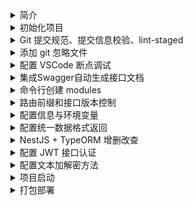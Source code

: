 <!-- -_-  -->
<details>
<summary>简介</summary>

生成一个基于 nestjs 的项目

</details>

<!-- -_-  -->
<details>
<summary>初始化项目</summary>

### 配置

```bash
npm i -g @nestjs/cli
nest new project-name

cd project-name
npm install

```

</details>

<!-- -_-  -->
<details>
<summary>Git 提交规范、提交信息校验、lint-staged</summary>

### 配置

```bash
# 提交规范
npm install --save-dev commitizen

# 提交信息校验
npm install @commitlint/cli --save-dev
npm install @commitlint/config-conventional --save-dev

# 校验暂存区
npm install husky lint-staged --save-dev
npx husky install
npm set-script prepare "husky install"
npm run prepare
```

`./.husky/commit-msg`

```bash
#!/bin/sh
. "$(dirname "$0")/_/husky.sh"

npx --no-install commitlint --edit $1
```

`./.husky/pre-commit`

```bash
#!/bin/sh
. "$(dirname "$0")/_/husky.sh"

npm run precommit
```

`./package.json`

```json
"scripts": {
  "commit": "git add . && git cz",
  "precommit": "lint-staged",
  "prepare": "husky install"
},
"config": {
  "commitizen": {
    "path": "./node_modules/cz-conventional-changelog"
  }
}
```

`./.prettierrc`

```
{
  "singleQuote": true,
  "trailingComma": "all"
}
```

`./commitlint.config.js`

```
module.exports = {
  extends: ['@commitlint/config-conventional'],
};
```

`.eslintrc.js`

```js
module.exports = {
  parser: '@typescript-eslint/parser',
  parserOptions: {
    ecmaVersion: 'latest',
    parser: '@typescript-eslint/parser',
    sourceType: 'module',
  },
  plugins: ['@typescript-eslint/eslint-plugin'],
  extends: [
    'plugin:@typescript-eslint/recommended',
    'plugin:prettier/recommended',
  ],
  root: true,
  env: {
    node: true,
    jest: true,
  },
  ignorePatterns: ['.eslintrc.js'],
  rules: {
    '@typescript-eslint/interface-name-prefix': 'off',
    '@typescript-eslint/explicit-function-return-type': 'off',
    '@typescript-eslint/explicit-module-boundary-types': 'off',
    '@typescript-eslint/no-explicit-any': 'off',
    'no-unused-vars': 'off',
    '@typescript-eslint/no-unused-vars': ['error'],
  },
};
```

`./.eslintignore`

```
/node_modules
/dist
/package-lock.json
/.vscode
```

`./.lintstagedrc`

```
{
  "*.{ts,js}": ["eslint"]
}
```

</details>

<!-- -_-  -->
<details>
<summary>添加 git 忽略文件</summary>

### 配置

`git rm -r --cached dist`

```
# .gitignore
node_modules
/dist
```

</details>

<!-- -_-  -->
<details>
<summary>配置 VSCode 断点调试</summary>

### 配置

`.vscode/launch.json`

```json
{
  "version": "0.2.0",
  "configurations": [
    {
      "type": "node",
      "request": "launch",
      "name": "Launch NestJS",
      "skipFiles": ["<node_internals>/**"],
      "program": "${workspaceFolder}/src/main.ts"
    }
  ]
}
```

### 启动

`Press F5`

</details>

<!-- -_-  -->
<details>
<summary>集成Swagger自动生成接口文档</summary>

### 安装

`npm install @nestjs/swagger swagger-ui-express --save`

### 配置

`./main.ts`

```ts
import { SwaggerModule, DocumentBuilder } from '@nestjs/swagger';

// Swagger
const options = new DocumentBuilder()
  .setTitle('create-nestjs-project')
  .setDescription('create-nestjs-project')
  .setTermsOfService('https://docs.nestjs.cn/8/introduction')
  .setVersion('0.0.1')
  .build();
const document = SwaggerModule.createDocument(app, options);
SwaggerModule.setup('/doc/swagger-api', app, document);
```

### 使用

`./system.controller.ts`

```ts
import { ApiTags, ApiParam } from '@nestjs/swagger';

@ApiTags('系统设置')

@ApiParam({ name: 'id', description: 'id', required: true, type: 'string' })
remove(@Param() param: { id: string }) {
  return this.systemService.remove(param);
}
```

### 预览文档

`/doc/swagger-api`

</details>

<!-- -_-  -->
<details>
<summary>命令行创建 modules</summary>

### 配置

`./scripts/g.sh`

```bash
#!/bin/bash

echo ""
read -p "✨ - Please enter module name: " name
echo "✨ - module name: $name"
echo "✨ - ↓ Please waiting..."
echo ""
nest g resource modules/$name --no-spec
echo ""
echo "😊 - √ Done"
echo ""
```

</details>

<!-- -_-  -->
<details>
<summary>路由前缀和接口版本控制</summary>

### 配置

`./main.ts`

```ts
app.setGlobalPrefix('api');
```

`版本控制`

`./main.ts`

```ts
import { VersioningType } from '@nestjs/common';
app.enableVersioning({
  type: VersioningType.URI,
  defaultVersion: '1',
});
```

### 使用

`*.controller.ts`

```ts
@Controller({ path: 'system', version: '1' })
// /api/v1/system
```

</details>

<!-- -_-  -->
<details>
<summary>配置信息与环境变量</summary>

### 安装依赖

`npm install --save-dev @nestjs/config cross-env`

### 配置

`./package.json`

```json
"start": "npm run start:development",
"start:development": "cross-env NODE_ENV=development nest start --watch",
"start:production": "cross-env NODE_ENV=production nest start",
"build": "npm run build:development",
"build:development": "cross-env NODE_ENV=development nest build",
"build:production": "cross-env NODE_ENV=production nest build",
```

`./main.ts`

```ts
const app = await NestFactory.create(AppModule);

// Prefix
app.setGlobalPrefix(process.env.PREFIX);

// Version
app.enableVersioning({
  type: VersioningType.URI,
  defaultVersion: process.env.VERSION,
});
```

`./app.module.ts`

```ts
import { ConfigModule } from '@nestjs/config';

ConfigModule.forRoot({
  envFilePath: [`.env.${process.env.NODE_ENV}`, '.env'],
  isGlobal: true,
}),
```

`.env`

```
ENV = 'development'
NAMES = '.env'

PORT = 3789
VERSION = 1
PREFIX = 'api'
```

`.env.development`

```
ENV = 'development'
NAME = '.env.development'
```

`.env.production`

```
ENV = 'production'
NAME = '.env.production'
```

`.gitignore`

```
.env
.env.development
.env.production
```

### 使用

```ts
console.log(process.env.PREFIX);
console.log(process.env.ENV);
console.log(process.env.NAMES);
```

</details>

<!-- -_-  -->
<details>
<summary>配置统一数据格式返回</summary>

### 配置

`./interceptor/transform.interceptor.ts`

```ts
import {
  Injectable,
  NestInterceptor,
  CallHandler,
  ExecutionContext,
} from '@nestjs/common';
import { map } from 'rxjs/operators';
import { Observable } from 'rxjs';
interface Response<T> {
  data: T;
}
@Injectable()
export class TransformInterceptor<T>
  implements NestInterceptor<T, Response<T>>
{
  intercept(
    context: ExecutionContext,
    next: CallHandler<T>,
  ): Observable<Response<T>> {
    return next.handle().pipe(
      map((data) => {
        return {
          code: 0,
          message: '请求成功',
          data,
        };
      }),
    );
  }
}
```

`./filters/http-exception.filter.ts`

```ts
import {
  ArgumentsHost,
  Catch,
  ExceptionFilter,
  HttpException,
  HttpStatus,
  Logger,
} from '@nestjs/common';

@Catch(HttpException)
export class HttpExceptionFilter implements ExceptionFilter {
  catch(exception: HttpException, host: ArgumentsHost) {
    const ctx = host.switchToHttp();
    const response = ctx.getResponse();
    const request = ctx.getRequest();

    const message = exception.message;
    Logger.log('错误提示', message);
    const errorResponse = {
      code: -1,
      message: '请求失败',
      timestamp: Date.now(),
      url: request.originalUrl,
      data: {
        error: message,
      },
    };
    const status =
      exception instanceof HttpException
        ? exception.getStatus()
        : HttpStatus.INTERNAL_SERVER_ERROR;
    // 设置返回的状态码、请求头、发送错误信息
    response.status(status);
    response.header('Content-Type', 'application/json; charset=utf-8');
    response.send(errorResponse);
  }
}
```

`./main.ts`

```ts
import { TransformInterceptor } from './interceptor/transform.interceptor';
import { HttpExceptionFilter } from './filters/http-exception.filter';

// transform.interceptor
app.useGlobalInterceptors(new TransformInterceptor());

// http-exception.filter
app.useGlobalFilters(new HttpExceptionFilter());
```

</details>

<!-- -_-  -->
<details>
<summary>NestJS + TypeORM 增删改查</summary>

### 安装依赖

`npm install --save typeorm @nestjs/typeorm class-validator mysql2`

### 配置使用

`./app.module.ts`

```ts
// TypeOrmModule
TypeOrmModule.forRoot({
  type: 'mysql',
  host: process.env.DB_HOST,
  port: process.env.DB_PORT as unknown as number,
  username: process.env.DB_USERNAME,
  password: process.env.DB_PASSWORD,
  database: process.env.DB_DATABASE,
  entities: ['dist/**/*.entity{.ts,.js}'],
  autoLoadEntities: process.env.DB_AUTOLOADENTITIES === 'true',
  synchronize: process.env.DB_SYNCHRONIZE === 'true',
}),
```

`./src/entity/index.ts`

```ts
import {
  PrimaryGeneratedColumn,
  CreateDateColumn,
  UpdateDateColumn,
  DeleteDateColumn,
} from 'typeorm';

export abstract class BaseEntity {
  @PrimaryGeneratedColumn()
  id: number;

  @CreateDateColumn()
  createDate: Date;

  @UpdateDateColumn()
  updateDate: Date;

  @DeleteDateColumn()
  deleteDate: Date;
}
```

`./src/modules/user/entities/user.entity.ts`

```ts
import { Entity, Column } from 'typeorm';
import { BaseEntity } from '../../../entity/index';

@Entity({ name: 'user' })
export class User extends BaseEntity {
  @Column({ length: 16, comment: '名称', unique: true })
  name: string;

  @Column({ comment: '年龄', nullable: true })
  age: number;

  @Column({ length: 16, comment: '城市', nullable: true })
  city: string;
}
```

`./src/modules/user/dto/create-user.dto.ts`

```ts
import { IsNotEmpty, IsString } from 'class-validator';
export class CreateUserDto {
  @IsNotEmpty()
  @IsString()
  name: string;

  age: number;

  city: string;
}
```

`./src/modules/user/dto/update-user.dto.ts`

```ts
import { PartialType } from '@nestjs/swagger';
import { CreateUserDto } from './create-user.dto';

export class UpdateUserDto extends PartialType(CreateUserDto) {
  id: number;
}
```

`./src/modules/user/user.module.ts`

```ts
import { Module } from '@nestjs/common';
import { TypeOrmModule } from '@nestjs/typeorm';
import { User } from './entities/user.entity';
import { UserService } from './user.service';
import { UserController } from './user.controller';

@Module({
  imports: [TypeOrmModule.forFeature([User])],
  controllers: [UserController],
  providers: [UserService],
})
export class UserModule {}
```

`./src/modules/user/user.controller.ts`

```ts
import {
  Controller,
  Get,
  Post,
  Body,
  Patch,
  Param,
  Delete,
} from '@nestjs/common';
import { UserService } from './user.service';
import { CreateUserDto } from './dto/create-user.dto';
import { UpdateUserDto } from './dto/update-user.dto';

@Controller('user')
export class UserController {
  constructor(private readonly userService: UserService) {}

  @Post()
  create(@Body() createUserDto: CreateUserDto) {
    return this.userService.create(createUserDto);
  }

  @Get()
  findAll() {
    return this.userService.findAll();
  }

  @Get(':id')
  findOne(@Param('id') id: string) {
    return this.userService.findOne(+id);
  }

  @Patch(':id')
  update(@Param('id') id: string, @Body() updateUserDto: UpdateUserDto) {
    return this.userService.update(+id, updateUserDto);
  }

  @Delete(':id')
  remove(@Param('id') id: string) {
    return this.userService.remove(+id);
  }
}
```

`./src/modules/user/user.service.ts`

```ts
import { HttpException, HttpStatus, Injectable } from '@nestjs/common';
import { InjectRepository } from '@nestjs/typeorm';
import { Repository } from 'typeorm';

import { User } from './entities/user.entity';
import { CreateUserDto } from './dto/create-user.dto';
import { UpdateUserDto } from './dto/update-user.dto';

@Injectable()
export class UserService {
  constructor(
    @InjectRepository(User)
    private readonly userRepository: Repository<User>,
  ) {}

  async create(createUserDto: CreateUserDto) {
    return this.userRepository.save(createUserDto);
  }

  async findAll() {
    return await this.userRepository.find();
  }

  async findOne(id: number) {
    return await this.userRepository.find({ where: { id } });
  }

  async update(id: number, updateUserDto: UpdateUserDto) {
    let result = await this.userRepository.findOne({ where: { id } });
    if (!result) {
      throw new HttpException('DATA_NOT_FOUND', HttpStatus.BAD_REQUEST);
    }
    delete updateUserDto?.id;
    result = { ...result, ...updateUserDto };
    return await this.userRepository.save(result);
  }

  async remove(id: number) {
    const result = await this.userRepository.findOne({ where: { id } });
    if (!result) {
      throw new HttpException('DATA_NOT_FOUND', HttpStatus.BAD_REQUEST);
    }
    return await this.userRepository.remove(result);
  }
}
```

</details>

<!-- -_-  -->
<details>
<summary>配置 JWT 接口认证</summary>

### 安装依赖

```bash
npm install @nestjs/jwt @nestjs/passport passport passport-jwt passport-local --save
```

### 配置

`./app.module.ts`

```ts
import { AuthModule } from './modules/auth/auth.module';

@Module({
  imports: [AuthModule]
})
```

`./modules/auth/config.ts`

```ts
export const JWT_SECRET = '0123456789abcdef';
export const JWT_EXPIRES = '1h';
```

`./modules/auth/auth.module.ts`

```ts
import { Module } from '@nestjs/common';
import { PassportModule } from '@nestjs/passport';
import { JwtModule } from '@nestjs/jwt';
import { TypeOrmModule } from '@nestjs/typeorm';

import { AuthController } from './auth.controller';
import { AuthService } from './auth.service';
import { UserModule } from '../user/user.module';
import { UserService } from '../user/user.service';
import { UserEntity } from '../user/entities/user.entity';

import { LocalStrategy } from './local.strategy';
import { JwtStrategy } from './jwt.strategy';

import { JWT_EXPIRES, JwtStrategy } from './config';

@Module({
  imports: [
    UserModule,
    TypeOrmModule.forFeature([UserEntity]),
    PassportModule,
    JwtModule.register({
      secret: JWT_SECRET,
      signOptions: { expiresIn: JWT_EXPIRES },
    }),
  ],
  controllers: [AuthController],
  providers: [AuthService, UserService, LocalStrategy, JwtStrategy],
  exports: [AuthService],
})
export class AuthModule {}
```

`./modules/auth/auth.controller.ts`

```ts
import {
  Controller,
  Body,
  Get,
  Post,
  Request,
  UseGuards,
} from '@nestjs/common';
import { ApiTags } from '@nestjs/swagger';
import { AuthService } from './auth.service';
import { JwtAuthGuard } from './jwt-auth.guard';
import { LocalAuthGuard } from './local-auth.guard';

@ApiTags('auth')
@Controller('auth')
export class AuthController {
  constructor(private readonly authService: AuthService) {}

  /**
   * 登录
   * @param req 用户信息
   * @returns
   */
  @UseGuards(LocalAuthGuard)
  @Post('/login')
  async login(@Body() req: any) {
    return this.authService.login(req);
  }

  /**
   * 校验 token
   * @param req 用户信息
   * @returns
   */
  @UseGuards(JwtAuthGuard)
  @Get('/check')
  getProfile(@Request() req: any) {
    return req.user;
  }
}
```

`./modules/auth/auth.service.ts`

```ts
import { Injectable } from '@nestjs/common';
import { JwtService } from '@nestjs/jwt';

import { UserService } from '../user/user.service';

@Injectable()
export class AuthService {
  constructor(
    private readonly userService: UserService,
    private readonly jwtService: JwtService,
  ) {}

  /**
   * 校验用户
   * @param username 用户名
   * @param password 密码
   * @returns
   */
  async validateUser(username: string, password: string): Promise<any> {
    const result = await this.userService.findPasswordByName({ username });
    if (!result) return null;
    return result?.password === password ? result : null;
  }

  /**
   * 登录
   * @param user 用户信息
   * @returns
   */
  async login(user: any): Promise<any> {
    const access_token = this.jwtService.sign(user);
    const result = await this.userService.findPasswordByName({
      username: user.username,
    });
    delete result.password;
    return { ...result, access_token };
  }
}
```

`./modules/auth/jwt.strategy.ts`

```ts
import { Strategy, ExtractJwt } from 'passport-jwt';
import { Injectable } from '@nestjs/common';
import { PassportStrategy } from '@nestjs/passport';
import { JWT_SECRET } from './config';

@Injectable()
export class JwtStrategy extends PassportStrategy(Strategy) {
  constructor() {
    super({
      jwtFromRequest: ExtractJwt.fromAuthHeaderAsBearerToken(),
      ignoreExpiration: false,
      secretOrKey: JWT_SECRET,
    });
  }

  async validate(payload: any) {
    return payload;
  }
}
```

`./modules/auth/jwt-auth.guard.ts`

```ts
import { Injectable } from '@nestjs/common';
import { AuthGuard } from '@nestjs/passport';

@Injectable()
export class JwtAuthGuard extends AuthGuard('jwt') {}
```

`./modules/auth/local.strategy.ts`

```ts
import { Strategy } from 'passport-local';
import { PassportStrategy } from '@nestjs/passport';
import { Injectable, UnauthorizedException } from '@nestjs/common';
import { AuthService } from './auth.service';

@Injectable()
export class LocalStrategy extends PassportStrategy(Strategy) {
  constructor(private readonly authService: AuthService) {
    super();
  }

  async validate(username: string, password: string): Promise<any> {
    const user = await this.authService.validateUser(username, password);
    if (!user) throw new UnauthorizedException();
    return user;
  }
}
```

`./modules/auth/local-auth.guard.ts`

```ts
import { Injectable } from '@nestjs/common';
import { AuthGuard } from '@nestjs/passport';

@Injectable()
export class LocalAuthGuard extends AuthGuard('local') {}
```

`./modules/user/user.service.ts`

```ts
async findPasswordByName(params: any) {
  return await this.userRepository
    .createQueryBuilder()
    .select('*')
    .where('username = :username', params)
    .getRawOne();
}
```

### 使用

`*.controller.ts`

```ts
import { JwtAuthGuard } from './jwt-auth.guard';
import { LocalAuthGuard } from './local-auth.guard';

@UseGuards(LocalAuthGuard)
@Post('/login')
async login() {
  return "login";
}

@UseGuards(JwtAuthGuard)
@Get('/check')
getProfile() {
  return "check";
}
```

### 开启全局接口认证

`./src/decorator/public.ts`

```ts
import { SetMetadata } from '@nestjs/common';

export const IS_PUBLIC_KEY = 'isPublic';
export const Public = () => SetMetadata(IS_PUBLIC_KEY, true);
```

`./modules/auth/jwt-auth.guard.ts`

```ts
import { ExecutionContext, Injectable } from '@nestjs/common';
import { Reflector } from '@nestjs/core';
import { AuthGuard } from '@nestjs/passport';
import { IS_PUBLIC_KEY } from 'src/decorator/public';

@Injectable()
export class JwtAuthGuard extends AuthGuard('jwt') {
  constructor(private reflector: Reflector) {
    super();
  }

  canActivate(context: ExecutionContext) {
    const isPublic = this.reflector.getAllAndOverride<boolean>(IS_PUBLIC_KEY, [
      context.getHandler(),
      context.getClass(),
    ]);
    if (isPublic) {
      return true;
    }
    return super.canActivate(context);
  }
}
```

`*.controller.ts`

```ts
@Public()
@Get()
findAll() {
  return [];
}
```

</details>

<!-- -_-  -->
<details>
<summary>配置文本加解密方法</summary>

### 配置

`./src/utils/crypto.ts`

```ts
import { createCipheriv, scryptSync } from 'crypto';

const algorithm = 'aes-256-ctr';
const password = '0123456789ABCDEF';
const key = scryptSync(password, 'salt', 32);
const iv = Buffer.alloc(16, 0);

/**
 * 加密方法
 * @param text
 * @returns {string}
 */
export const Encrypt = (text: string): string => {
  const cipher = createCipheriv(algorithm, key, iv);
  let encrypted = cipher.update(text, 'utf8', 'hex');
  encrypted += cipher.final('hex');
  return encrypted;
};

/**
 * 解密方法
 * @param text
 * @returns {string}
 */
export const Decrypt = (text: string): string => {
  const decipher = createCipheriv(algorithm, key, iv);
  let decrypted = decipher.update(text, 'hex', 'utf8');
  decrypted += decipher.final('utf8');
  return decrypted;
};
```

### 使用

```ts
import { Encrypt } from '../../utils/crypto';

Encrypt('text');
Decrypt('text');
```

</details>

<!-- -_-  -->
<details>
<summary>项目启动</summary>

### 配置

```bash
# development
$ npm run start

# watch mode
$ npm run start:dev

# production mode
$ npm run start:prod
```

</details>

<!-- -_-  -->
<details>
<summary>打包部署</summary>
</details>
